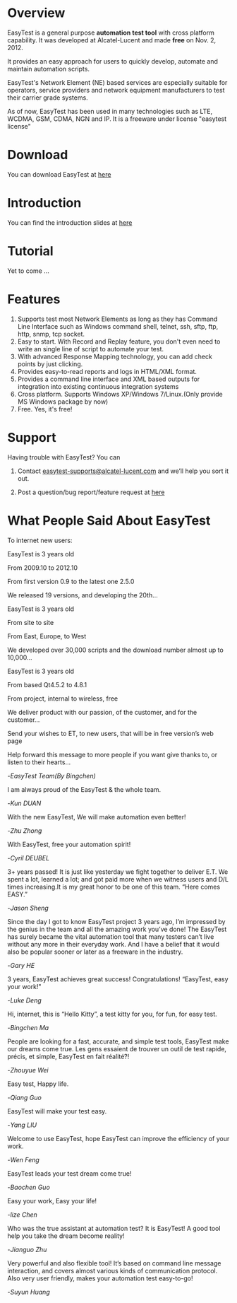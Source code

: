 # Overview #
EasyTest is a general purpose **automation test tool** with cross platform capability. It was developed at Alcatel-Lucent and made **free** on Nov. 2, 2012.

It provides an easy approach for users to quickly develop, automate and maintain automation scripts. 

EasyTest's Network Element (NE) based services are especially suitable for operators, service providers and network equipment manufacturers to test their carrier grade systems. 

As of now, EasyTest has been used in many technologies such as LTE, WCDMA, GSM, CDMA, NGN and IP. It is a freeware under license "easytest license"

# Download #

You can download EasyTest at [here](https://sourceforge.net/projects/easytest/files/EasyTest-2.7.0Free.exe/download)

# Introduction #
You can find the introduction slides at [here](https://sourceforge.net/projects/easytest/files/EasyTest_Introduction_2013w17.ppt/download)

# Tutorial #
Yet to come ...

# Features #
1. Supports test most Network Elements as long as they has Command Line Interface such as Windows command shell, telnet, ssh, sftp, ftp, http, snmp, tcp socket.
2. Easy to start. With Record and Replay feature, you don't even need to write an single line of script to automate your test.
3. With advanced Response Mapping technology, you can add check points by just clicking.
4. Provides easy-to-read reports and logs in HTML/XML format.
5. Provides a command line interface and XML based outputs for integration into existing continuous integration systems
6. Cross platform. Supports Windows XP/Windows 7/Linux.(Only provide MS Windows package by now)
7. Free. Yes, it's free!

# Support #
Having trouble with EasyTest? You can

1. Contact easytest-supports@alcatel-lucent.com and we’ll help you sort it out.

2. Post a question/bug report/feature request at [here](https://github.com/EasyTest2012/EasyTest/issues)

# What People Said About EasyTest #

To internet new users:

EasyTest is 3 years old

From 2009.10 to 2012.10

From first version 0.9 to the latest one 2.5.0

We released 19 versions, and developing the 20th…

EasyTest is 3 years old

From site to site

From East, Europe, to West

We developed over 30,000 scripts and the download number almost up to 10,000…

EasyTest is 3 years old

From based Qt4.5.2 to 4.8.1

From project, internal to wireless, free

We deliver product with our passion, of the customer, and for the customer…

Send your wishes to ET, to new users, that will be in free version’s web page

Help forward this message to more people if you want give thanks to, or listen to their hearts…

-*EasyTest Team(By Bingchen)*

I am always proud of the EasyTest & the whole team.

-*Kun DUAN*

With the new EasyTest, We will make automation even better!

-*Zhu Zhong*

With EasyTest, free your automation spirit!

-*Cyril DEUBEL*

3+ years passed! It is just like yesterday we fight together to deliver E.T. We spent a lot, learned a lot; and got paid more when we witness users and D/L times increasing.It is my great honor to be one of this team.
“Here comes EASY.”

-*Jason Sheng*

Since the day I got to know EasyTest project 3 years ago, I’m impressed by the genius in the team and all the amazing work you’ve done! The EasyTest has surely became the vital automation tool that many testers can’t live without any more in their everyday work. And I have a belief that it would also be popular sooner or later as a freeware in the industry.

-*Gary HE*

3 years, EasyTest achieves great success! Congratulations!
“EasyTest, easy your work!"

-*Luke Deng*

Hi, internet, this is “Hello Kitty”, a test kitty for you, for fun, for easy test.

-*Bingchen Ma*

People are looking for a fast, accurate, and simple test tools, EasyTest make our dreams come true.
Les gens essaient de trouver un outil de test rapide, précis, et simple, EasyTest en fait réalité?!

-*Zhouyue Wei*

Easy test, Happy life.

-*Qiang Guo*

EasyTest will make your test easy.

-*Yang LIU*

Welcome to use EasyTest, hope EasyTest can improve the efficiency of your work.

-*Wen Feng*

EasyTest leads your test dream come true!

-*Baochen Guo*

Easy your work, Easy your life!

-*lize Chen*

Who was the true assistant at automation test? It is  EasyTest! A good tool help you take the dream become reality! 

-*Jianguo Zhu*

Very powerful and also flexible tool!
It’s based on command line message interaction, and covers almost various kinds of communication protocol.
Also very user friendly, makes your automation test easy-to-go!

-*Suyun Huang*